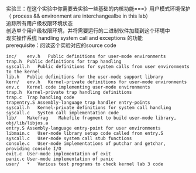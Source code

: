 实验三：在这个实验中你需要去实验一些基础的内核功能===》用户模式环境保护（ process && environment are interchangealbe in this lab）  
      追踪所有用户级权限环境状态  
      创造单个用户级权限环境，并将需要运行的二进制软件加载到这个环境中  
      现实操作系统 handling system call and exceptions 的功能  
prerequisite：阅读这个实验对应的source code  

```
inc/	env.h	Public definitions for user-mode environments
trap.h	Public definitions for trap handling
syscall.h	Public definitions for system calls from user environments to the kernel
lib.h	Public definitions for the user-mode support library
kern/	env.h	Kernel-private definitions for user-mode environments
env.c	Kernel code implementing user-mode environments
trap.h	Kernel-private trap handling definitions
trap.c	Trap handling code
trapentry.S	Assembly-language trap handler entry-points
syscall.h	Kernel-private definitions for system call handling
syscall.c	System call implementation code
lib/	Makefrag	Makefile fragment to build user-mode library, obj/lib/libjos.a
entry.S	Assembly-language entry-point for user environments
libmain.c	User-mode library setup code called from entry.S
syscall.c	User-mode system call stub functions
console.c	User-mode implementations of putchar and getchar, providing console I/O
exit.c	User-mode implementation of exit
panic.c	User-mode implementation of panic
user/	*	Various test programs to check kernel lab 3 code
```
